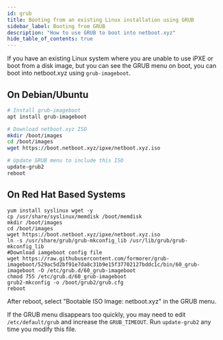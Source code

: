 ```yaml
---
id: grub
title: Booting from an existing Linux installation using GRUB
sidebar_label: Booting from GRUB
description: "How to use GRUB to boot into netboot.xyz"
hide_table_of_contents: true
---
```


If you have an existing Linux system where you are unable to use iPXE or boot from a disk image, but you can see the GRUB menu on boot, you can boot into netboot.xyz using `grub-imageboot`.

## On Debian/Ubuntu

```bash
# Install grub-imageboot
apt install grub-imageboot

# Download netboot.xyz ISO
mkdir /boot/images
cd /boot/images
wget https://boot.netboot.xyz/ipxe/netboot.xyz.iso

# Update GRUB menu to include this ISO
update-grub2
reboot
```

## On Red Hat Based Systems

```shell
yum install syslinux wget -y
cp /usr/share/syslinux/memdisk /boot/memdisk
mkdir /boot/images
cd /boot/images
wget https://boot.netboot.xyz/ipxe/netboot.xyz.iso
ln -s /usr/share/grub/grub-mkconfig_lib /usr/lib/grub/grub-mkconfig_lib
#Download iamgeboot config file
wget https://raw.githubusercontent.com/formorer/grub-imageboot/529ac5d2bf91e7da8c31b9e15f37702127bddc1c/bin/60_grub-imageboot -O /etc/grub.d/60_grub-imageboot
chmod 755 /etc/grub.d/60_grub-imageboot
grub2-mkconfig -o /boot/grub2/grub.cfg
reboot
```

After reboot, select "Bootable ISO Image: netboot.xyz" in the GRUB menu.

If the GRUB menu disappears too quickly, you may need to edit `/etc/default/grub` and increase the `GRUB_TIMEOUT`. Run `update-grub2` any time you modify this file.


